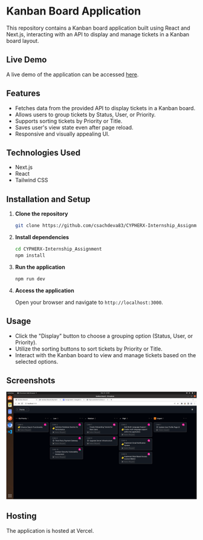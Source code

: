 # Kanban Board Application

This repository contains a Kanban board application built using React and Next.js, interacting with an API to display and manage tickets in a Kanban board layout.

## Live Demo


A live demo of the application can be accessed [here](https://cherish-cypherx-internship-assignment.vercel.app).

## Features

- Fetches data from the provided API to display tickets in a Kanban board.
- Allows users to group tickets by Status, User, or Priority.
- Supports sorting tickets by Priority or Title.
- Saves user's view state even after page reload.
- Responsive and visually appealing UI.

## Technologies Used

- Next.js
- React
- Tailwind CSS

## Installation and Setup

1. **Clone the repository**

    ```bash
    git clone https://github.com/csachdeva83/CYPHERX-Internship_Assignment.git
    ```

2. **Install dependencies**

    ```bash
    cd CYPHERX-Internship_Assignment
    npm install
    ```

3. **Run the application**

    ```bash
    npm run dev
    ```

4. **Access the application**

    Open your browser and navigate to `http://localhost:3000`.

## Usage

- Click the "Display" button to choose a grouping option (Status, User, or Priority).
- Utilize the sorting buttons to sort tickets by Priority or Title.
- Interact with the Kanban board to view and manage tickets based on the selected options.


## Screenshots

![Page](screenshot/home.png)

## Hosting

The application is hosted at Vercel.


